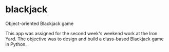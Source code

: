 # blackjack
Object-oriented Blackjack game

This app was assigned for the second week's weekend work at the Iron Yard. The objective was to design and build a class-based Blackjack game in Python.
